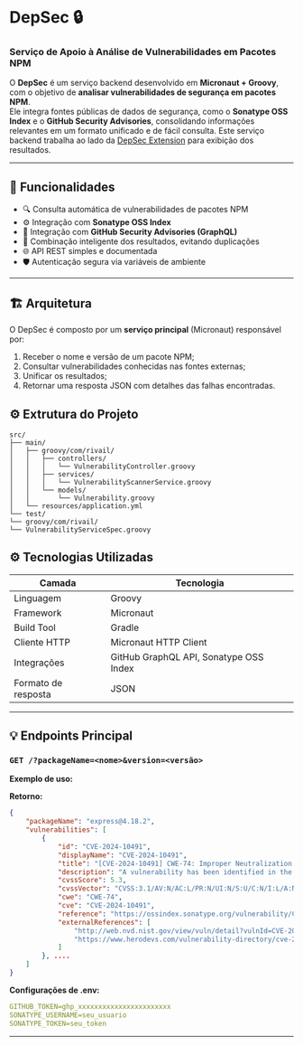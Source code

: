 # DepSec 🔒

### Serviço de Apoio à Análise de Vulnerabilidades em Pacotes NPM ###

O **DepSec** é um serviço backend desenvolvido em **Micronaut + Groovy**, com o objetivo de **analisar vulnerabilidades de segurança em pacotes NPM**.  
Ele integra fontes públicas de dados de segurança, como o **Sonatype OSS Index** e o **GitHub Security Advisories**, consolidando informações relevantes em um formato unificado e de fácil consulta.
Este serviço backend trabalha ao lado da [DepSec Extension](https://github.com/rivailaraujo/DepSec-extension)
para exibição dos resultados.

---

## 🚀 Funcionalidades

- 🔍 Consulta automática de vulnerabilidades de pacotes NPM
- ⚙️ Integração com **Sonatype OSS Index**
- 🧩 Integração com **GitHub Security Advisories (GraphQL)**
- 🧠 Combinação inteligente dos resultados, evitando duplicações
- 🌐 API REST simples e documentada
- 🛡️ Autenticação segura via variáveis de ambiente

---

## 🏗️ Arquitetura

O DepSec é composto por um **serviço principal** (Micronaut) responsável por:
1. Receber o nome e versão de um pacote NPM;
2. Consultar vulnerabilidades conhecidas nas fontes externas;
3. Unificar os resultados;
4. Retornar uma resposta JSON com detalhes das falhas encontradas.

## ⚙️ Extrutura do Projeto
```
src/
├── main/
│   ├── groovy/com/rivail/
│   │   ├── controllers/
│   │   │   └── VulnerabilityController.groovy
│   │   ├── services/
│   │   │   └── VulnerabilityScannerService.groovy
│   │   └── models/
│   │       └── Vulnerability.groovy
│   └── resources/application.yml
└── test/
└── groovy/com/rivail/
└── VulnerabilityServiceSpec.groovy
```

## ⚙️ Tecnologias Utilizadas

| Camada | Tecnologia |
|--------|-------------|
| Linguagem | Groovy |
| Framework | Micronaut |
| Build Tool | Gradle |
| Cliente HTTP | Micronaut HTTP Client |
| Integrações | GitHub GraphQL API, Sonatype OSS Index |
| Formato de resposta | JSON |

---

## 💡 Endpoints Principal

### `GET /?packageName=<nome>&version=<versão>`

**Exemplo de uso:**

**Retorno:**
```json
{
    "packageName": "express@4.18.2",
    "vulnerabilities": [
        {
            "id": "CVE-2024-10491",
            "displayName": "CVE-2024-10491",
            "title": "[CVE-2024-10491] CWE-74: Improper Neutralization of Special Elements in Output Used by a Downstream Component ('Injection')",
            "description": "A vulnerability has been identified in the Express response.links function, allowing for arbitrary resource injection in the Link header when unsanitized data is used.\n\nThe issue arises from improper sanitization in `Link` header values, which can allow a combination of characters like `,`, `;`, and `<>` to preload malicious resources.\n\nThis vulnerability is especially relevant for dynamic parameters.\n\nSonatype's research suggests that this CVE's details differ from those defined at NVD. See https://ossindex.sonatype.org/vulnerability/CVE-2024-10491 for details",
            "cvssScore": 5.3,
            "cvssVector": "CVSS:3.1/AV:N/AC:L/PR:N/UI:N/S:U/C:N/I:L/A:N",
            "cwe": "CWE-74",
            "cve": "CVE-2024-10491",
            "reference": "https://ossindex.sonatype.org/vulnerability/CVE-2024-10491?component-type=npm&component-name=express",
            "externalReferences": [
                "http://web.nvd.nist.gov/view/vuln/detail?vulnId=CVE-2024-10491",
                "https://www.herodevs.com/vulnerability-directory/cve-2024-10491"
            ]
        }, ....
    ]
}
```

**Configurações de .env:**

```yml
GITHUB_TOKEN=ghp_xxxxxxxxxxxxxxxxxxxxxxx
SONATYPE_USERNAME=seu_usuario
SONATYPE_TOKEN=seu_token
```

---
